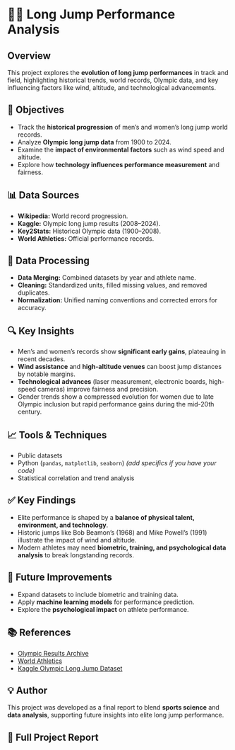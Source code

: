 # 🏃‍♂️ Long Jump Performance Analysis

## Overview
This project explores the **evolution of long jump performances** in track and field, highlighting historical trends, world records, Olympic data, and key influencing factors like wind, altitude, and technological advancements.

## 📌 Objectives
- Track the **historical progression** of men’s and women’s long jump world records.
- Analyze **Olympic long jump data** from 1900 to 2024.
- Examine the **impact of environmental factors** such as wind speed and altitude.
- Explore how **technology influences performance measurement** and fairness.

## 📊 Data Sources
- **Wikipedia:** World record progression.
- **Kaggle:** Olympic long jump results (2008–2024).
- **Key2Stats:** Historical Olympic data (1900–2008).
- **World Athletics:** Official performance records.

## 🧹 Data Processing
- **Data Merging:** Combined datasets by year and athlete name.
- **Cleaning:** Standardized units, filled missing values, and removed duplicates.
- **Normalization:** Unified naming conventions and corrected errors for accuracy.

## 🔍 Key Insights
- Men’s and women’s records show **significant early gains**, plateauing in recent decades.
- **Wind assistance** and **high-altitude venues** can boost jump distances by notable margins.
- **Technological advances** (laser measurement, electronic boards, high-speed cameras) improve fairness and precision.
- Gender trends show a compressed evolution for women due to late Olympic inclusion but rapid performance gains during the mid-20th century.

## 📈 Tools & Techniques
- Public datasets
- Python (`pandas`, `matplotlib`, `seaborn`) *(add specifics if you have your code)*
- Statistical correlation and trend analysis

## ✅ Key Findings
- Elite performance is shaped by a **balance of physical talent, environment, and technology**.
- Historic jumps like Bob Beamon’s (1968) and Mike Powell’s (1991) illustrate the impact of wind and altitude.
- Modern athletes may need **biometric, training, and psychological data analysis** to break longstanding records.

## 🚀 Future Improvements
- Expand datasets to include biometric and training data.
- Apply **machine learning models** for performance prediction.
- Explore the **psychological impact** on athlete performance.

## 📚 References
- [Olympic Results Archive](https://olympics.com/en/olympic-games/)
- [World Athletics](https://www.worldathletics.org/records/)
- [Kaggle Olympic Long Jump Dataset](https://www.kaggle.com/)

## 💡 Author
This project was developed as a final report to blend **sports science** and **data analysis**, supporting future insights into elite long jump performance.

## 📄 Full Project Report

